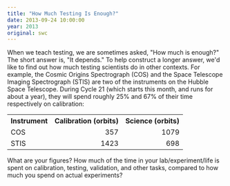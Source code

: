 ```yaml
---
title: "How Much Testing Is Enough?"
date: 2013-09-24 10:00:00
year: 2013
original: swc
---
```

<p>When we teach testing, we are sometimes asked, "How much is enough?"  The short answer is, "It depends."  To help construct a longer answer, we'd like to find out how much testing scientists do in other contexts.  For example, the Cosmic Origins Spectrograph (COS) and the Space Telescope Imaging Spectrograph (STIS) are two of the instruments on the Hubble Space Telescope.  During Cycle 21 (which starts this month, and runs for about a year), they will spend roughly 25% and 67% of their time respectively on calibration:</p>
<table class="centered">
  <tr>
    <th>Instrument</th>
    <th>Calibration (orbits)</th>
    <th>Science (orbits)</th>
  </tr>
  <tr>
    <td>COS</td>
    <td align="right">357</td>
    <td align="right">1079</td>
  </tr>
  <tr>
    <td>STIS</td>
    <td align="right">1423</td>
    <td align="right">698</td>
  </tr>
</table>
<p>What are your figures?  How much of the time in your lab/experiment/life is spent on calibration, testing, validation, and other tasks, compared to how much you spend on actual experiments?</p>
